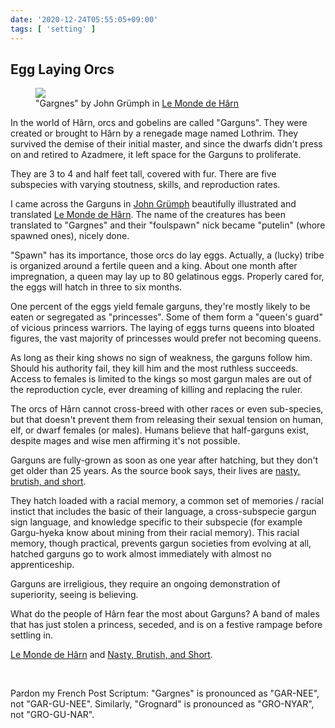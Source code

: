 ```yaml
---
date: '2020-12-24T05:55:05+09:00'
tags: [ 'setting' ]
---
```


## Egg Laying Orcs

<figure class="banner">
<a href="images/20201224_gargnes.png"><img src="images/20201224_gargnes.png" loading="lazy" /></a>
<figcaption>"Gargnes" by John Grümph in <a href="https://www.lulu.com/search?adult_audience_rating=00&page=1&pageSize=10&q=le%20monde%20de%20harn%20john%20grumph">Le Monde de Hârn</a></figcaption>
</figure>

In the world of Hârn, orcs and gobelins are called "Garguns". They were created or brought to Hârn by a renegade mage named Lothrim. They survived the demise of their initial master, and since the dwarfs didn't press on and retired to Azadmere, it left space for the Garguns to proliferate.

They are 3 to 4 and half feet tall, covered with fur. There are five subspecies with varying stoutness, skills, and reproduction rates.

I came across the Garguns in [John Grümph](http://legrumph.org/Terrier/) beautifully illustrated and translated [Le Monde de Hârn](https://www.lulu.com/search?adult_audience_rating=00&page=1&pageSize=10&q=le%20monde%20de%20harn%20john%20grumph). The name of the creatures has been translated to "Gargnes" and their "foulspawn" nick became "putelin" (whore spawned ones), nicely done.

"Spawn" has its importance, those orcs do lay eggs. Actually, a (lucky) tribe is organized around a fertile queen and a king. About one month after impregnation, a queen may lay up to 80 gelatinous eggs. Properly cared for, the eggs will hatch in three to six months.

One percent of the eggs yield female garguns, they're mostly likely to be eaten or segregated as "princesses". Some of them form a "queen's guard" of vicious princess warriors. The laying of eggs turns queens into bloated figures, the vast majority of princesses would prefer not becoming queens.

As long as their king shows no sign of weakness, the garguns follow him. Should his authority fail, they kill him and the most ruthless succeeds. Access to females is limited to the kings so most gargun males are out of the reproduction cycle, ever dreaming of killing and replacing the ruler.

The orcs of Hârn cannot cross-breed with other races or even sub-species, but that doesn't prevent them from releasing their sexual tension on human, elf, or dwarf females (or males). Humans believe that half-garguns exist, despite mages and wise men affirming it's not possible.

Garguns are fully-grown as soon as one year after hatching, but they don't get older than 25 years. As the source book says, their lives are [nasty, brutish, and short](https://amzn.to/2KnqSeJ).

They hatch loaded with a racial memory, a common set of memories / racial instict that includes the basic of their language, a cross-subspecie gargun sign language, and knowledge specific to their subspecie (for example Gargu-hyeka know about mining from their racial memory). This racial memory, though practical, prevents gargun societies from evolving at all, hatched garguns go to work almost immediately with almost no apprenticeship.

Garguns are irreligious, they require an ongoing demonstration of superiority, seeing is believing.

What do the people of Hârn fear the most about Garguns? A band of males that has just stolen a princess, seceded, and is on a festive rampage before settling in.

[Le Monde de Hârn](https://www.lulu.com/search?adult_audience_rating=00&page=1&pageSize=10&q=le%20monde%20de%20harn%20john%20grumph) and [Nasty, Brutish, and Short](https://amzn.to/2KnqSeJ).

<br/>

Pardon my French Post Scriptum: "Gargnes" is pronounced as "GAR-NEE", not "GAR-GU-NEE". Similarly, "Grognard" is pronounced as "GRO-NYAR", not "GRO-GU-NAR".


